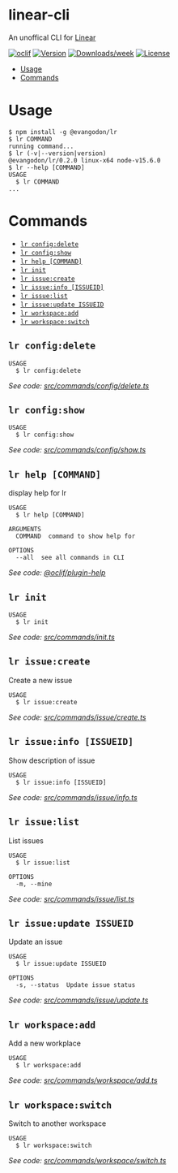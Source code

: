 linear-cli
==========

An unoffical CLI for [Linear](https://linear.app/)

[![oclif](https://img.shields.io/badge/cli-oclif-brightgreen.svg)](https://oclif.io)
[![Version](https://img.shields.io/npm/v/linear-cli.svg)](https://npmjs.org/package/linear-cli)
[![Downloads/week](https://img.shields.io/npm/dw/linear-cli.svg)](https://npmjs.org/package/linear-cli)
[![License](https://img.shields.io/npm/l/linear-cli.svg)](https://github.com/egodon/linear-cli/blob/master/package.json)

<!-- toc -->
* [Usage](#usage)
* [Commands](#commands)
<!-- tocstop -->
# Usage
<!-- usage -->
```sh-session
$ npm install -g @evangodon/lr
$ lr COMMAND
running command...
$ lr (-v|--version|version)
@evangodon/lr/0.2.0 linux-x64 node-v15.6.0
$ lr --help [COMMAND]
USAGE
  $ lr COMMAND
...
```
<!-- usagestop -->
# Commands
<!-- commands -->
* [`lr config:delete`](#lr-configdelete)
* [`lr config:show`](#lr-configshow)
* [`lr help [COMMAND]`](#lr-help-command)
* [`lr init`](#lr-init)
* [`lr issue:create`](#lr-issuecreate)
* [`lr issue:info [ISSUEID]`](#lr-issueinfo-issueid)
* [`lr issue:list`](#lr-issuelist)
* [`lr issue:update ISSUEID`](#lr-issueupdate-issueid)
* [`lr workspace:add`](#lr-workspaceadd)
* [`lr workspace:switch`](#lr-workspaceswitch)

## `lr config:delete`

```
USAGE
  $ lr config:delete
```

_See code: [src/commands/config/delete.ts](https://github.com/egodon/linear-cli/blob/v0.2.0/src/commands/config/delete.ts)_

## `lr config:show`

```
USAGE
  $ lr config:show
```

_See code: [src/commands/config/show.ts](https://github.com/egodon/linear-cli/blob/v0.2.0/src/commands/config/show.ts)_

## `lr help [COMMAND]`

display help for lr

```
USAGE
  $ lr help [COMMAND]

ARGUMENTS
  COMMAND  command to show help for

OPTIONS
  --all  see all commands in CLI
```

_See code: [@oclif/plugin-help](https://github.com/oclif/plugin-help/blob/v3.2.2/src/commands/help.ts)_

## `lr init`

```
USAGE
  $ lr init
```

_See code: [src/commands/init.ts](https://github.com/egodon/linear-cli/blob/v0.2.0/src/commands/init.ts)_

## `lr issue:create`

Create a new issue

```
USAGE
  $ lr issue:create
```

_See code: [src/commands/issue/create.ts](https://github.com/egodon/linear-cli/blob/v0.2.0/src/commands/issue/create.ts)_

## `lr issue:info [ISSUEID]`

Show description of issue

```
USAGE
  $ lr issue:info [ISSUEID]
```

_See code: [src/commands/issue/info.ts](https://github.com/egodon/linear-cli/blob/v0.2.0/src/commands/issue/info.ts)_

## `lr issue:list`

List issues

```
USAGE
  $ lr issue:list

OPTIONS
  -m, --mine
```

_See code: [src/commands/issue/list.ts](https://github.com/egodon/linear-cli/blob/v0.2.0/src/commands/issue/list.ts)_

## `lr issue:update ISSUEID`

Update an issue

```
USAGE
  $ lr issue:update ISSUEID

OPTIONS
  -s, --status  Update issue status
```

_See code: [src/commands/issue/update.ts](https://github.com/egodon/linear-cli/blob/v0.2.0/src/commands/issue/update.ts)_

## `lr workspace:add`

Add a new workplace

```
USAGE
  $ lr workspace:add
```

_See code: [src/commands/workspace/add.ts](https://github.com/egodon/linear-cli/blob/v0.2.0/src/commands/workspace/add.ts)_

## `lr workspace:switch`

Switch to another workspace

```
USAGE
  $ lr workspace:switch
```

_See code: [src/commands/workspace/switch.ts](https://github.com/egodon/linear-cli/blob/v0.2.0/src/commands/workspace/switch.ts)_
<!-- commandsstop -->
